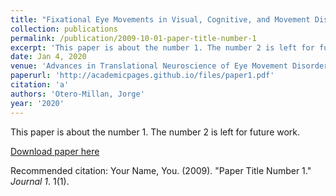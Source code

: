 ```yaml
---
title: "Fixational Eye Movements in Visual, Cognitive, and Movement Disorders"
collection: publications
permalink: /publication/2009-10-01-paper-title-number-1
excerpt: 'This paper is about the number 1. The number 2 is left for future work.'
date: Jan 4, 2020
venue: 'Advances in Translational Neuroscience of Eye Movement Disorders'
paperurl: 'http://academicpages.github.io/files/paper1.pdf'
citation: 'a'
authors: 'Otero-Millan, Jorge'
year: '2020'
---
```

This paper is about the number 1. The number 2 is left for future work.

[Download paper here](http://academicpages.github.io/files/paper1.pdf)

Recommended citation: Your Name, You. (2009). "Paper Title Number 1." <i>Journal 1</i>. 1(1).

